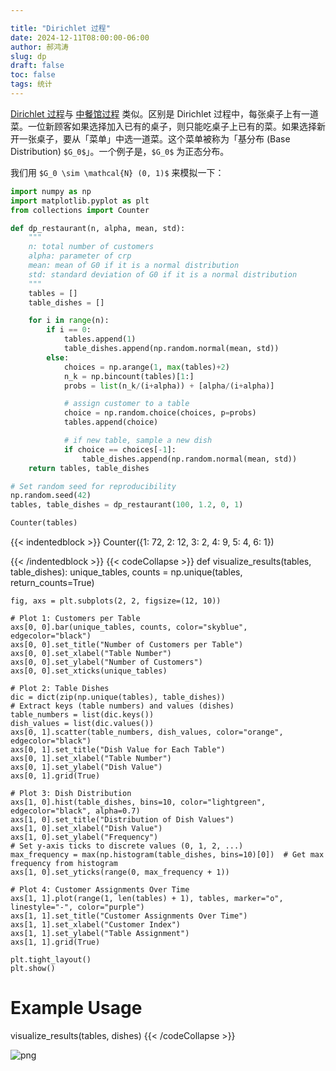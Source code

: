 ```yaml
---

title: "Dirichlet 过程"
date: 2024-12-11T08:00:00-06:00
author: 郝鸿涛
slug: dp
draft: false
toc: false
tags: 统计
---
```


[Dirichlet 过程](https://en.wikipedia.org/wiki/Dirichlet_process)与 [中餐馆过程](/cn/2024/11/27/crp/) 类似。区别是 Dirichlet 过程中，每张桌子上有一道菜。一位新顾客如果选择加入已有的桌子，则只能吃桌子上已有的菜。如果选择新开一张桌子，要从「菜单」中选一道菜。这个菜单被称为「基分布 (Base Distribution) `$G_0$`」。一个例子是，`$G_0$` 为正态分布。

我们用 `$G_0 \sim \mathcal{N} (0, 1)$` 来模拟一下：


```python
import numpy as np 
import matplotlib.pyplot as plt 
from collections import Counter

def dp_restaurant(n, alpha, mean, std):
    """
    n: total number of customers
    alpha: parameter of crp
    mean: mean of G0 if it is a normal distribution
    std: standard deviation of G0 if it is a normal distribution
    """
    tables = []
    table_dishes = []

    for i in range(n):
        if i == 0:
            tables.append(1)
            table_dishes.append(np.random.normal(mean, std))
        else:
            choices = np.arange(1, max(tables)+2)
            n_k = np.bincount(tables)[1:]
            probs = list(n_k/(i+alpha)) + [alpha/(i+alpha)]

            # assign customer to a table
            choice = np.random.choice(choices, p=probs)
            tables.append(choice)

            # if new table, sample a new dish
            if choice == choices[-1]:
                table_dishes.append(np.random.normal(mean, std))
    return tables, table_dishes
```


```python
# Set random seed for reproducibility
np.random.seed(42)
tables, table_dishes = dp_restaurant(100, 1.2, 0, 1)
```


```python
Counter(tables)
```




{{< indentedblock >}}
    Counter({1: 72, 2: 12, 3: 2, 4: 9, 5: 4, 6: 1})




{{< /indentedblock >}}
{{< codeCollapse >}}
def visualize_results(tables, table_dishes):
    unique_tables, counts = np.unique(tables, return_counts=True)

    fig, axs = plt.subplots(2, 2, figsize=(12, 10))

    # Plot 1: Customers per Table
    axs[0, 0].bar(unique_tables, counts, color="skyblue", edgecolor="black")
    axs[0, 0].set_title("Number of Customers per Table")
    axs[0, 0].set_xlabel("Table Number")
    axs[0, 0].set_ylabel("Number of Customers")
    axs[0, 0].set_xticks(unique_tables)

    # Plot 2: Table Dishes
    dic = dict(zip(np.unique(tables), table_dishes))
    # Extract keys (table numbers) and values (dishes)
    table_numbers = list(dic.keys())
    dish_values = list(dic.values())
    axs[0, 1].scatter(table_numbers, dish_values, color="orange", edgecolor="black")
    axs[0, 1].set_title("Dish Value for Each Table")
    axs[0, 1].set_xlabel("Table Number")
    axs[0, 1].set_ylabel("Dish Value")
    axs[0, 1].grid(True)

    # Plot 3: Dish Distribution
    axs[1, 0].hist(table_dishes, bins=10, color="lightgreen", edgecolor="black", alpha=0.7)
    axs[1, 0].set_title("Distribution of Dish Values")
    axs[1, 0].set_xlabel("Dish Value")
    axs[1, 0].set_ylabel("Frequency")
    # Set y-axis ticks to discrete values (0, 1, 2, ...)
    max_frequency = max(np.histogram(table_dishes, bins=10)[0])  # Get max frequency from histogram
    axs[1, 0].set_yticks(range(0, max_frequency + 1)) 

    # Plot 4: Customer Assignments Over Time
    axs[1, 1].plot(range(1, len(tables) + 1), tables, marker="o", linestyle="-", color="purple")
    axs[1, 1].set_title("Customer Assignments Over Time")
    axs[1, 1].set_xlabel("Customer Index")
    axs[1, 1].set_ylabel("Table Assignment")
    axs[1, 1].grid(True)

    plt.tight_layout()
    plt.show()

# Example Usage
visualize_results(tables, dishes)
{{< /codeCollapse >}}


![png](/cn/blog/2024-12-11-dp_files/2024-12-11-dp_5_0.png)